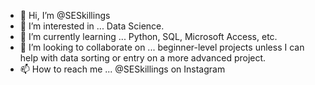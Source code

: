 - 👋 Hi, I’m @SESkillings
- 👀 I’m interested in ... Data Science.
- 🌱 I’m currently learning ... Python, SQL, Microsoft Access, etc.
- 💞️ I’m looking to collaborate on ... beginner-level projects unless I can help with data sorting or entry on a more advanced project.
- 📫 How to reach me ... @SESkillings on Instagram

<!---
SESkillings/SESkillings is a ✨ special ✨ repository because its `README.md` (this file) appears on your GitHub profile.
You can click the Preview link to take a look at your changes.
--->
